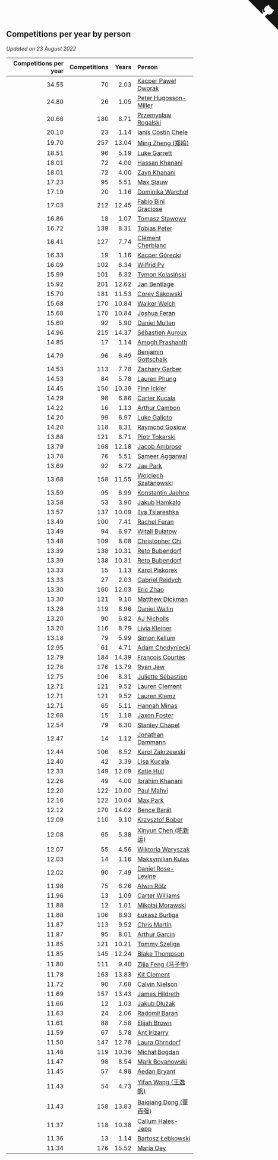 ## Competitions per year by person

*Updated on 23 August 2022*

| Competitions per year | Competitions | Years | Person |
| ---: | ---: | ---: | :--- |
| 34.55 | 70 | 2.03 | [Kacper Paweł Dworak](https://www.worldcubeassociation.org/persons/2020DWOR01) |
| 24.80 | 26 | 1.05 | [Peter Hugosson-Miller](https://www.worldcubeassociation.org/persons/2021HUGO01) |
| 20.66 | 180 | 8.71 | [Przemysław Rogalski](https://www.worldcubeassociation.org/persons/2013ROGA02) |
| 20.10 | 23 | 1.14 | [Ianis Costin Chele](https://www.worldcubeassociation.org/persons/2021CHEL01) |
| 19.70 | 257 | 13.04 | [Ming Zheng (郑鸣)](https://www.worldcubeassociation.org/persons/2009ZHEN11) |
| 18.51 | 96 | 5.19 | [Luke Garrett](https://www.worldcubeassociation.org/persons/2017GARR05) |
| 18.01 | 72 | 4.00 | [Hassan Khanani](https://www.worldcubeassociation.org/persons/2018KHAN26) |
| 18.01 | 72 | 4.00 | [Zayn Khanani](https://www.worldcubeassociation.org/persons/2018KHAN28) |
| 17.23 | 95 | 5.51 | [Max Siauw](https://www.worldcubeassociation.org/persons/2017SIAU02) |
| 17.19 | 20 | 1.16 | [Dominika Warchoł](https://www.worldcubeassociation.org/persons/2021WARC01) |
| 17.03 | 212 | 12.45 | [Fabio Bini Graciose](https://www.worldcubeassociation.org/persons/2010GRAC02) |
| 16.86 | 18 | 1.07 | [Tomasz Stawowy](https://www.worldcubeassociation.org/persons/2021STAW01) |
| 16.72 | 139 | 8.31 | [Tobias Peter](https://www.worldcubeassociation.org/persons/2014PETE03) |
| 16.41 | 127 | 7.74 | [Clément Cherblanc](https://www.worldcubeassociation.org/persons/2014CHER05) |
| 16.33 | 19 | 1.16 | [Kacper Górecki](https://www.worldcubeassociation.org/persons/2021GORE01) |
| 16.09 | 102 | 6.34 | [Wilfrid Py](https://www.worldcubeassociation.org/persons/2016PYWI01) |
| 15.99 | 101 | 6.32 | [Tymon Kolasiński](https://www.worldcubeassociation.org/persons/2016KOLA02) |
| 15.92 | 201 | 12.62 | [Jan Bentlage](https://www.worldcubeassociation.org/persons/2010BENT01) |
| 15.70 | 181 | 11.53 | [Corey Sakowski](https://www.worldcubeassociation.org/persons/2011SAKO01) |
| 15.68 | 170 | 10.84 | [Walker Welch](https://www.worldcubeassociation.org/persons/2011WELC01) |
| 15.68 | 170 | 10.84 | [Joshua Feran](https://www.worldcubeassociation.org/persons/2011FERA01) |
| 15.60 | 92 | 5.90 | [Daniel Mullen](https://www.worldcubeassociation.org/persons/2016MULL04) |
| 14.96 | 215 | 14.37 | [Sébastien Auroux](https://www.worldcubeassociation.org/persons/2008AURO01) |
| 14.85 | 17 | 1.14 | [Amogh Prashanth](https://www.worldcubeassociation.org/persons/2021PRAS01) |
| 14.79 | 96 | 6.49 | [Benjamin Gottschalk](https://www.worldcubeassociation.org/persons/2016GOTT01) |
| 14.53 | 113 | 7.78 | [Zachary Garber](https://www.worldcubeassociation.org/persons/2014GARB01) |
| 14.53 | 84 | 5.78 | [Lauren Phung](https://www.worldcubeassociation.org/persons/2016PHUN02) |
| 14.45 | 150 | 10.38 | [Finn Ickler](https://www.worldcubeassociation.org/persons/2012ICKL01) |
| 14.29 | 98 | 6.86 | [Carter Kucala](https://www.worldcubeassociation.org/persons/2015KUCA01) |
| 14.22 | 16 | 1.13 | [Arthur Cambon](https://www.worldcubeassociation.org/persons/2021CAMB01) |
| 14.20 | 99 | 6.97 | [Luke Galioto](https://www.worldcubeassociation.org/persons/2015GALI02) |
| 14.20 | 118 | 8.31 | [Raymond Goslow](https://www.worldcubeassociation.org/persons/2014GOSL01) |
| 13.88 | 121 | 8.71 | [Piotr Tokarski](https://www.worldcubeassociation.org/persons/2013TOKA01) |
| 13.79 | 168 | 12.18 | [Jacob Ambrose](https://www.worldcubeassociation.org/persons/2010AMBR01) |
| 13.78 | 76 | 5.51 | [Sameer Aggarwal](https://www.worldcubeassociation.org/persons/2017AGGA01) |
| 13.69 | 92 | 6.72 | [Jae Park](https://www.worldcubeassociation.org/persons/2015PARK24) |
| 13.68 | 158 | 11.55 | [Wojciech Szatanowski](https://www.worldcubeassociation.org/persons/2011SZAT01) |
| 13.59 | 95 | 6.99 | [Konstantin Jaehne](https://www.worldcubeassociation.org/persons/2015JAEH01) |
| 13.58 | 53 | 3.90 | [Jakub Hamkało](https://www.worldcubeassociation.org/persons/2018HAMK01) |
| 13.57 | 137 | 10.09 | [Ilya Tsiareshka](https://www.worldcubeassociation.org/persons/2012TERE01) |
| 13.49 | 100 | 7.41 | [Rachel Feran](https://www.worldcubeassociation.org/persons/2015FERA01) |
| 13.49 | 94 | 6.97 | [Witali Bułatow](https://www.worldcubeassociation.org/persons/2015BUAT01) |
| 13.48 | 109 | 8.08 | [Christopher Chi](https://www.worldcubeassociation.org/persons/2014CHIC01) |
| 13.39 | 138 | 10.31 | [Reto Bubendorf](https://www.worldcubeassociation.org/persons/2012BUBE01) |
| 13.39 | 138 | 10.31 | [Reto Bubendorf](https://www.worldcubeassociation.org/persons/2012BUBE01) |
| 13.33 | 15 | 1.13 | [Karol Piskorek](https://www.worldcubeassociation.org/persons/2021PISK01) |
| 13.33 | 27 | 2.03 | [Gabriel Rejdych](https://www.worldcubeassociation.org/persons/2020REJD01) |
| 13.30 | 160 | 12.03 | [Eric Zhao](https://www.worldcubeassociation.org/persons/2010ZHAO19) |
| 13.30 | 121 | 9.10 | [Matthew Dickman](https://www.worldcubeassociation.org/persons/2013DICK01) |
| 13.28 | 119 | 8.96 | [Daniel Wallin](https://www.worldcubeassociation.org/persons/2013WALL03) |
| 13.20 | 90 | 6.82 | [AJ Nicholls](https://www.worldcubeassociation.org/persons/2015NICH04) |
| 13.20 | 116 | 8.79 | [Livia Kleiner](https://www.worldcubeassociation.org/persons/2013KLEI03) |
| 13.18 | 79 | 5.99 | [Simon Kellum](https://www.worldcubeassociation.org/persons/2016KELL12) |
| 12.95 | 61 | 4.71 | [Adam Chodyniecki](https://www.worldcubeassociation.org/persons/2017CHOD02) |
| 12.79 | 184 | 14.39 | [François Courtès](https://www.worldcubeassociation.org/persons/2008COUR01) |
| 12.76 | 176 | 13.79 | [Ryan Jew](https://www.worldcubeassociation.org/persons/2008JEWR01) |
| 12.75 | 106 | 8.31 | [Juliette Sébastien](https://www.worldcubeassociation.org/persons/2014SEBA01) |
| 12.71 | 121 | 9.52 | [Lauren Clement](https://www.worldcubeassociation.org/persons/2013KLEM01) |
| 12.71 | 121 | 9.52 | [Lauren Klemz](https://www.worldcubeassociation.org/persons/2013KLEM01) |
| 12.71 | 65 | 5.11 | [Hannah Minas](https://www.worldcubeassociation.org/persons/2017MINA04) |
| 12.68 | 15 | 1.18 | [Jaxon Foster](https://www.worldcubeassociation.org/persons/2021FOST01) |
| 12.54 | 79 | 6.30 | [Stanley Chapel](https://www.worldcubeassociation.org/persons/2016CHAP04) |
| 12.47 | 14 | 1.12 | [Jonathan Dammann](https://www.worldcubeassociation.org/persons/2021DAMM01) |
| 12.44 | 106 | 8.52 | [Karol Zakrzewski](https://www.worldcubeassociation.org/persons/2014ZAKR01) |
| 12.40 | 42 | 3.39 | [Lisa Kucala](https://www.worldcubeassociation.org/persons/2019KUCA01) |
| 12.33 | 149 | 12.09 | [Katie Hull](https://www.worldcubeassociation.org/persons/2010HULL01) |
| 12.26 | 49 | 4.00 | [Ibrahim Khanani](https://www.worldcubeassociation.org/persons/2018KHAN27) |
| 12.20 | 122 | 10.00 | [Paul Mahvi](https://www.worldcubeassociation.org/persons/2012MAHV01) |
| 12.16 | 122 | 10.04 | [Max Park](https://www.worldcubeassociation.org/persons/2012PARK03) |
| 12.12 | 170 | 14.02 | [Bence Barát](https://www.worldcubeassociation.org/persons/2008BARA01) |
| 12.09 | 110 | 9.10 | [Krzysztof Bober](https://www.worldcubeassociation.org/persons/2013BOBE01) |
| 12.08 | 65 | 5.38 | [Xinyun Chen (陈新运)](https://www.worldcubeassociation.org/persons/2017CHEN36) |
| 12.07 | 55 | 4.56 | [Wiktoria Waryszak](https://www.worldcubeassociation.org/persons/2018WARY01) |
| 12.03 | 14 | 1.16 | [Maksymilian Kulas](https://www.worldcubeassociation.org/persons/2021KULA02) |
| 12.02 | 90 | 7.49 | [Daniel Rose-Levine](https://www.worldcubeassociation.org/persons/2015ROSE01) |
| 11.98 | 75 | 6.26 | [Alwin Rölz](https://www.worldcubeassociation.org/persons/2016ROLZ01) |
| 11.96 | 13 | 1.09 | [Carter Williams](https://www.worldcubeassociation.org/persons/2021WILL06) |
| 11.88 | 12 | 1.01 | [Mikołaj Morawski](https://www.worldcubeassociation.org/persons/2021MORA01) |
| 11.88 | 106 | 8.93 | [Łukasz Burliga](https://www.worldcubeassociation.org/persons/2013BURL01) |
| 11.87 | 113 | 9.52 | [Chris Martin](https://www.worldcubeassociation.org/persons/2013MART03) |
| 11.87 | 95 | 8.01 | [Arthur Garcin](https://www.worldcubeassociation.org/persons/2014GARC27) |
| 11.85 | 121 | 10.21 | [Tommy Szeliga](https://www.worldcubeassociation.org/persons/2012SZEL01) |
| 11.85 | 145 | 12.24 | [Blake Thompson](https://www.worldcubeassociation.org/persons/2010THOM03) |
| 11.80 | 111 | 9.40 | [Zijia Feng (冯子甲)](https://www.worldcubeassociation.org/persons/2013FENG02) |
| 11.78 | 163 | 13.83 | [Kit Clement](https://www.worldcubeassociation.org/persons/2008CLEM01) |
| 11.72 | 90 | 7.68 | [Calvin Nielson](https://www.worldcubeassociation.org/persons/2014NIEL03) |
| 11.69 | 157 | 13.43 | [James Hildreth](https://www.worldcubeassociation.org/persons/2009HILD01) |
| 11.66 | 12 | 1.03 | [Jakub Dłużak](https://www.worldcubeassociation.org/persons/2021DLUZ01) |
| 11.63 | 24 | 2.06 | [Radomił Baran](https://www.worldcubeassociation.org/persons/2020BARA02) |
| 11.61 | 88 | 7.58 | [Elijah Brown](https://www.worldcubeassociation.org/persons/2015BROW03) |
| 11.59 | 67 | 5.78 | [Ant Irizarry](https://www.worldcubeassociation.org/persons/2016IRIZ02) |
| 11.50 | 147 | 12.78 | [Laura Ohrndorf](https://www.worldcubeassociation.org/persons/2009OHRN01) |
| 11.48 | 119 | 10.36 | [Michał Bogdan](https://www.worldcubeassociation.org/persons/2012BOGD01) |
| 11.47 | 98 | 8.54 | [Mark Boyanowski](https://www.worldcubeassociation.org/persons/2014BOYA01) |
| 11.45 | 57 | 4.98 | [Aedan Bryant](https://www.worldcubeassociation.org/persons/2017BRYA06) |
| 11.43 | 54 | 4.73 | [Yifan Wang (王逸帆)](https://www.worldcubeassociation.org/persons/2017WANY29) |
| 11.43 | 158 | 13.83 | [Baiqiang Dong (董百强)](https://www.worldcubeassociation.org/persons/2008DONG06) |
| 11.37 | 118 | 10.38 | [Callum Hales-Jepp](https://www.worldcubeassociation.org/persons/2012HALE01) |
| 11.36 | 13 | 1.14 | [Bartosz Łebkowski](https://www.worldcubeassociation.org/persons/2021LEBK01) |
| 11.34 | 176 | 15.52 | [Maria Oey](https://www.worldcubeassociation.org/persons/2007OEYM01) |


<a href="https://github.com/JustinTimeCuber/wca_statistics" class="github-corner" aria-label="View source on Github"><svg width="80" height="80" viewBox="0 0 250 250" style="fill:#151513; color:#fff; position: absolute; top: 0; border: 0; right: 0;" aria-hidden="true"><path d="M0,0 L115,115 L130,115 L142,142 L250,250 L250,0 Z"></path><path d="M128.3,109.0 C113.8,99.7 119.0,89.6 119.0,89.6 C122.0,82.7 120.5,78.6 120.5,78.6 C119.2,72.0 123.4,76.3 123.4,76.3 C127.3,80.9 125.5,87.3 125.5,87.3 C122.9,97.6 130.6,101.9 134.4,103.2" fill="currentColor" style="transform-origin: 130px 106px;" class="octo-arm"></path><path d="M115.0,115.0 C114.9,115.1 118.7,116.5 119.8,115.4 L133.7,101.6 C136.9,99.2 139.9,98.4 142.2,98.6 C133.8,88.0 127.5,74.4 143.8,58.0 C148.5,53.4 154.0,51.2 159.7,51.0 C160.3,49.4 163.2,43.6 171.4,40.1 C171.4,40.1 176.1,42.5 178.8,56.2 C183.1,58.6 187.2,61.8 190.9,65.4 C194.5,69.0 197.7,73.2 200.1,77.6 C213.8,80.2 216.3,84.9 216.3,84.9 C212.7,93.1 206.9,96.0 205.4,96.6 C205.1,102.4 203.0,107.8 198.3,112.5 C181.9,128.9 168.3,122.5 157.7,114.1 C157.9,116.9 156.7,120.9 152.7,124.9 L141.0,136.5 C139.8,137.7 141.6,141.9 141.8,141.8 Z" fill="currentColor" class="octo-body"></path></svg></a><style>.github-corner:hover .octo-arm{animation:octocat-wave 560ms ease-in-out}@keyframes octocat-wave{0%,100%{transform:rotate(0)}20%,60%{transform:rotate(-25deg)}40%,80%{transform:rotate(10deg)}}@media (max-width:500px){.github-corner:hover .octo-arm{animation:none}.github-corner .octo-arm{animation:octocat-wave 560ms ease-in-out}}</style>

